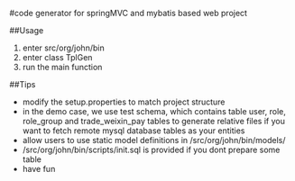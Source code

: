 #code generator for springMVC and mybatis based web project

##Usage
1. enter src/org/john/bin
2. enter class TplGen
3. run the main function

##Tips
+ modify the setup.properties to match project structure
+ in the demo case, we use test schema, which contains table user, role,
	role_group and trade_weixin_pay tables to generate relative files if you
	want to fetch remote mysql database tables as your entities
+ allow users to use static model definitions in /src/org/john/bin/models/
+ /src/org/john/bin/scripts/init.sql is provided if you dont prepare some table
+ have fun
